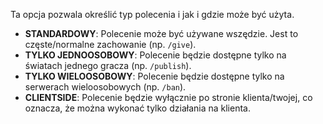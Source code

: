 Ta opcja pozwala określić typ polecenia i jak i gdzie może być użyta.

* **STANDARDOWY**: Polecenie może być używane wszędzie. Jest to częste/normalne zachowanie (np. `/give`).
* **TYLKO JEDNOOSOBOWY**: Polecenie będzie dostępne tylko na światach jednego gracza (np. `/publish`).
* **TYLKO WIELOOSOBOWY**: Polecenie będzie dostępne tylko na serwerach wieloosobowych (np. `/ban`).
* **CLIENTSIDE**: Polecenie będzie wyłącznie po stronie klienta/twojej, co oznacza, że można wykonać tylko działania na klienta.